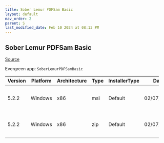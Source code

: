 ```yaml
---
title: Sober Lemur PDFSam Basic
layout: default
nav_order: 2
parent: S
last_modified_date: Feb 10 2024 at 08:13 PM
---
```


## Sober Lemur PDFSam Basic

[Source](https://pdfsam.org/pdfsam-basic/)

Evergreen app: `SoberLemurPDFSamBasic`

| Version | Platform | Architecture | Type | InstallerType | Date       | Size     | URI                                                                                                                                                                          |
| ------- | -------- | ------------ | ---- | ------------- | ---------- | -------- | ---------------------------------------------------------------------------------------------------------------------------------------------------------------------------- |
| 5.2.2   | Windows  | x86          | msi  | Default       | 02/07/2024 | 84774912 | [https://github.com/torakiki/pdfsam/releases/download/v5.2.2/pdfsam-5.2.2.msi](https://github.com/torakiki/pdfsam/releases/download/v5.2.2/pdfsam-5.2.2.msi)                 |
| 5.2.2   | Windows  | x86          | zip  | Default       | 02/07/2024 | 83258581 | [https://github.com/torakiki/pdfsam/releases/download/v5.2.2/pdfsam-5.2.2-windows.zip](https://github.com/torakiki/pdfsam/releases/download/v5.2.2/pdfsam-5.2.2-windows.zip) |

